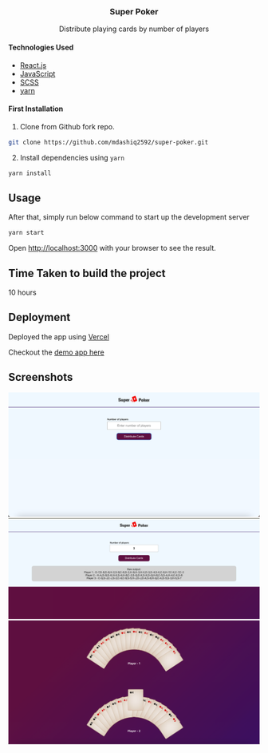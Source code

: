 <br />

<h3 align="center">Super Poker</h3>
<p align="center">Distribute playing cards by number of players</p>


#### Technologies Used

- [React.js](https://facebook.github.io/react/)
- [JavaScript](https://www.javascript.com/)
- [SCSS](https://sass-lang.com/)
- [yarn](https://yarnpkg.com/)

#### First Installation

1. Clone from Github fork repo.

```sh
git clone https://github.com/mdashiq2592/super-poker.git
```

2. Install dependencies using `yarn`

```sh
yarn install
```

## Usage

After that, simply run below command to start up the development server

```sh
yarn start
```

Open [http://localhost:3000](http://localhost:3000) with your browser to see the result.


## Time Taken to build the project

10 hours

## Deployment

Deployed the app using [Vercel](https://vercel.com/)

Checkout the [demo app here](https://super-poker.vercel.app/)

## Screenshots
![./img.png](./public/screenshot_1.png)
![img.png](./public/screenshot_2.png)
![img_1.png](./public/screenshot_3.png)
